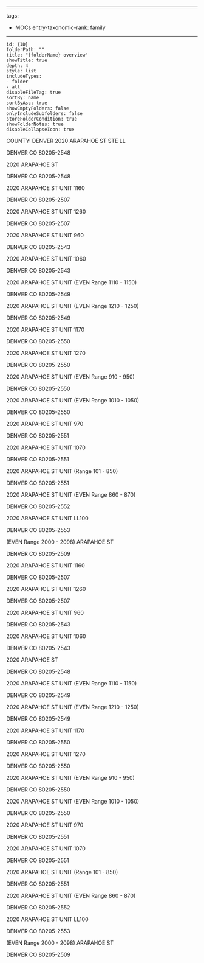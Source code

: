 
---
tags:
- MOCs
entry-taxonomic-rank: family
---
```folder-overview
id: {ID}
folderPath: ""
title: "{folderName} overview"
showTitle: true
depth: 4
style: list
includeTypes:
- folder
- all
disableFileTag: true
sortBy: name
sortByAsc: true
showEmptyFolders: false
onlyIncludeSubfolders: false
storeFolderCondition: true
showFolderNotes: true
disableCollapseIcon: true
```
COUNTY: DENVER
2020 ARAPAHOE ST STE LL

DENVER CO 80205-2548

2020 ARAPAHOE ST

DENVER CO 80205-2548

2020 ARAPAHOE ST UNIT 1160

DENVER CO 80205-2507

2020 ARAPAHOE ST UNIT 1260

DENVER CO 80205-2507

2020 ARAPAHOE ST UNIT 960

DENVER CO 80205-2543

2020 ARAPAHOE ST UNIT 1060

DENVER CO 80205-2543

2020 ARAPAHOE ST UNIT (EVEN Range 1110 - 1150)

DENVER CO 80205-2549

2020 ARAPAHOE ST UNIT (EVEN Range 1210 - 1250)

DENVER CO 80205-2549

2020 ARAPAHOE ST UNIT 1170

DENVER CO 80205-2550

2020 ARAPAHOE ST UNIT 1270

DENVER CO 80205-2550

2020 ARAPAHOE ST UNIT (EVEN Range 910 - 950)

DENVER CO 80205-2550

2020 ARAPAHOE ST UNIT (EVEN Range 1010 - 1050)

DENVER CO 80205-2550

2020 ARAPAHOE ST UNIT 970

DENVER CO 80205-2551

2020 ARAPAHOE ST UNIT 1070

DENVER CO 80205-2551

2020 ARAPAHOE ST UNIT (Range 101 - 850)

DENVER CO 80205-2551

2020 ARAPAHOE ST UNIT (EVEN Range 860 - 870)

DENVER CO 80205-2552

2020 ARAPAHOE ST UNIT LL100

DENVER CO 80205-2553

(EVEN Range 2000 - 2098) ARAPAHOE ST

DENVER CO 80205-2509

2020 ARAPAHOE ST UNIT 1160

DENVER CO 80205-2507

2020 ARAPAHOE ST UNIT 1260

DENVER CO 80205-2507

2020 ARAPAHOE ST UNIT 960

DENVER CO 80205-2543

2020 ARAPAHOE ST UNIT 1060

DENVER CO 80205-2543

2020 ARAPAHOE ST

DENVER CO 80205-2548

2020 ARAPAHOE ST UNIT (EVEN Range 1110 - 1150)

DENVER CO 80205-2549

2020 ARAPAHOE ST UNIT (EVEN Range 1210 - 1250)

DENVER CO 80205-2549

2020 ARAPAHOE ST UNIT 1170

DENVER CO 80205-2550

2020 ARAPAHOE ST UNIT 1270

DENVER CO 80205-2550

2020 ARAPAHOE ST UNIT (EVEN Range 910 - 950)

DENVER CO 80205-2550

2020 ARAPAHOE ST UNIT (EVEN Range 1010 - 1050)

DENVER CO 80205-2550

2020 ARAPAHOE ST UNIT 970

DENVER CO 80205-2551

2020 ARAPAHOE ST UNIT 1070

DENVER CO 80205-2551

2020 ARAPAHOE ST UNIT (Range 101 - 850)

DENVER CO 80205-2551

2020 ARAPAHOE ST UNIT (EVEN Range 860 - 870)

DENVER CO 80205-2552

2020 ARAPAHOE ST UNIT LL100

DENVER CO 80205-2553

(EVEN Range 2000 - 2098) ARAPAHOE ST

DENVER CO 80205-2509